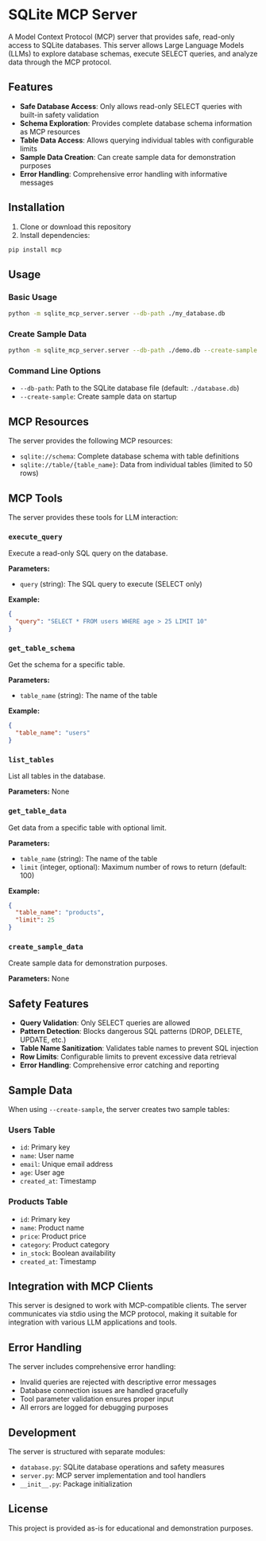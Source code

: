 # SQLite MCP Server

A Model Context Protocol (MCP) server that provides safe, read-only access to SQLite databases. This server allows Large Language Models (LLMs) to explore database schemas, execute SELECT queries, and analyze data through the MCP protocol.

## Features

- **Safe Database Access**: Only allows read-only SELECT queries with built-in safety validation
- **Schema Exploration**: Provides complete database schema information as MCP resources
- **Table Data Access**: Allows querying individual tables with configurable limits
- **Sample Data Creation**: Can create sample data for demonstration purposes
- **Error Handling**: Comprehensive error handling with informative messages

## Installation

1. Clone or download this repository
2. Install dependencies:

```bash
pip install mcp
```

## Usage

### Basic Usage

```bash
python -m sqlite_mcp_server.server --db-path ./my_database.db
```

### Create Sample Data

```bash
python -m sqlite_mcp_server.server --db-path ./demo.db --create-sample
```

### Command Line Options

- `--db-path`: Path to the SQLite database file (default: `./database.db`)
- `--create-sample`: Create sample data on startup

## MCP Resources

The server provides the following MCP resources:

- `sqlite://schema`: Complete database schema with table definitions
- `sqlite://table/{table_name}`: Data from individual tables (limited to 50 rows)

## MCP Tools

The server provides these tools for LLM interaction:

### `execute_query`
Execute a read-only SQL query on the database.

**Parameters:**
- `query` (string): The SQL query to execute (SELECT only)

**Example:**
```json
{
  "query": "SELECT * FROM users WHERE age > 25 LIMIT 10"
}
```

### `get_table_schema`
Get the schema for a specific table.

**Parameters:**
- `table_name` (string): The name of the table

**Example:**
```json
{
  "table_name": "users"
}
```

### `list_tables`
List all tables in the database.

**Parameters:** None

### `get_table_data`
Get data from a specific table with optional limit.

**Parameters:**
- `table_name` (string): The name of the table
- `limit` (integer, optional): Maximum number of rows to return (default: 100)

**Example:**
```json
{
  "table_name": "products",
  "limit": 25
}
```

### `create_sample_data`
Create sample data for demonstration purposes.

**Parameters:** None

## Safety Features

- **Query Validation**: Only SELECT queries are allowed
- **Pattern Detection**: Blocks dangerous SQL patterns (DROP, DELETE, UPDATE, etc.)
- **Table Name Sanitization**: Validates table names to prevent SQL injection
- **Row Limits**: Configurable limits to prevent excessive data retrieval
- **Error Handling**: Comprehensive error catching and reporting

## Sample Data

When using `--create-sample`, the server creates two sample tables:

### Users Table
- `id`: Primary key
- `name`: User name
- `email`: Unique email address
- `age`: User age
- `created_at`: Timestamp

### Products Table
- `id`: Primary key
- `name`: Product name
- `price`: Product price
- `category`: Product category
- `in_stock`: Boolean availability
- `created_at`: Timestamp

## Integration with MCP Clients

This server is designed to work with MCP-compatible clients. The server communicates via stdio using the MCP protocol, making it suitable for integration with various LLM applications and tools.

## Error Handling

The server includes comprehensive error handling:

- Invalid queries are rejected with descriptive error messages
- Database connection issues are handled gracefully
- Tool parameter validation ensures proper input
- All errors are logged for debugging purposes

## Development

The server is structured with separate modules:

- `database.py`: SQLite database operations and safety measures
- `server.py`: MCP server implementation and tool handlers
- `__init__.py`: Package initialization

## License

This project is provided as-is for educational and demonstration purposes.